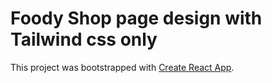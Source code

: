 # Foody Shop page design with Tailwind css only

This project was bootstrapped with [Create React App](https://github.com/facebook/create-react-app).



